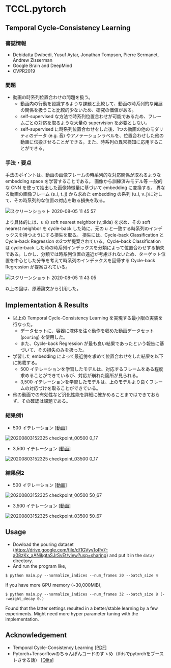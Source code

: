 # TCCL.pytorch
## Temporal Cycle-Consistency Learning
### 書誌情報
- Debidatta Dwibedi, Yusuf Aytar, Jonathan Tompson, Pierre Sermanet, Andrew Zisserman
- Google Brain and DeepMind
- CVPR2019

### 問題
- 動画の時系列位置合わせの問題を扱う。
  - 動画内の行動を認識するような課題と比較して、動画の時系列的な発展の関係を扱うこと比較的少ないため、研究の価値がある。
  - self-supervised な方法で時系列位置合わせが可能であるため、フレームごとの対応を取るような大量の supervision を必要としない。
  - self-supervised に時系列位置合わせをした後、1つの動画の他のモダリティのデータ (e.g. 音) やアノテーションラベルを、位置合わせした他の動画に伝搬させることができる。また、時系列の異常検知に応用することができる。

### 手法・要点
手法のポイントは、動画の画像フレームの時系列的な対応関係が取れるような embedding space を学習することである。
画像から訓練済みモデル等 一般的な CNN を使って抽出した画像特徴量に基づいて embedding に変換する。
異なる動画の画像フレーム (s_i, t_j) から求めた embedding の系列 (u_i, v_j)に対して、その時系列的な位置の対応を取る損失を取る。

![スクリーンショット 2020-08-05 11 45 57](https://user-images.githubusercontent.com/8359397/89366155-43cac700-d711-11ea-80a8-ac71db5750c5.png)

より具体的には、u の soft nearest neighbor (v_tilda) を求め、その soft nearest neighbor を cycle-back した時に、元の u と一致する時系列のインデックスを持つようにする損失を取る。
損失には、Cycle-back Classification と Cycle-back Regression の2つが提案されている。Cycle-back Classification は cycle-back した時の時系列インデックスを分類によって位置合わせする損失である。しかし、分類では時系列位置の遠近が考慮されないため、ターゲット位置を中心とした分布を考えて時系列のインデックスを回帰する Cycle-back Regression が提案されている。

![スクリーンショット 2020-08-05 11 43 05](https://user-images.githubusercontent.com/8359397/89366000-dae34f00-d710-11ea-8bd8-a96498e4d0ae.png)

以上の図は、原著論文から引用した。

## Implementation & Results
- 以上の Temporal Cycle-Consistency Learning を実現する最小限の実装を行なった。
  - データセットに、容器に液体を注ぐ動作を収めた動画データセット (`pouring`) を使用した。
  - また、Cycle-back Regression が最も良い結果であったという報告に基づいて、その損失のみを扱った。
- 学習した embedding によって最近傍を求めて位置合わせをした結果を以下に掲載する。
  - 500 イテレーションを学習したモデルは、対応するフレームをある程度求めることができているが、対応が崩れた箇所が見られる。
  - 3,500 イテレーションを学習したモデルは、上のモデルより良くフレームの対応づけを取ることができている。
- 他の動画での有効性など汎化性能を詳細に確かめることまではできておらず、その確認は課題である。

### 結果例1
- 500 イテレーション [[動画]](https://drive.google.com/file/d/1-hUpZsJjmZj5tA2zP4bvQJBmFW4igXT7/view?usp=sharing)

![20200803152325 checkpoint_00500 0_17](https://user-images.githubusercontent.com/8359397/89364418-65c24a80-d70d-11ea-94fc-51441b3e8689.gif) 

- 3,500 イテレーション [[動画]](https://drive.google.com/file/d/1rv5545Jr5zWgch4j5PKOFe6Kp0owq354/view?usp=sharing)

![20200803152325 checkpoint_03500 0_17](https://user-images.githubusercontent.com/8359397/89364480-88ecfa00-d70d-11ea-88ed-f0cfa63783d1.gif)

### 結果例2
- 500 イテレーション [[動画]](https://drive.google.com/file/d/1AAwKBwf4-f1WRf0ZZaXPXR5h2c1cAX09/view?usp=sharing)

![20200803152325 checkpoint_00500 50_67](https://user-images.githubusercontent.com/8359397/89364425-6955d180-d70d-11ea-86f2-be95e9ecc172.gif)

- 3,500 イテレーション [[動画]](https://drive.google.com/file/d/1_J0wTGfguIqbs9nAyM3Uxrz3dBgzWvQg/view?usp=sharing)

![20200803152325 checkpoint_03500 50_67](https://user-images.githubusercontent.com/8359397/89364495-8e4a4480-d70d-11ea-8b7b-87bdedb254ad.gif)

## Usage
- Dowload the pouring dataset (https://drive.google.com/file/d/1GVyv1oPv7-a08zKx_aANikgtaSJrSvEt/view?usp=sharing) and put it in the `data/` directory.
- And run the program like,

```
$ python main.py --normalize_indices --num_frames 20 --batch_size 4 
```
If you have more GPU memory (~30,000MiB), 
```
$ python main.py --normalize_indices --num_frames 32 --batch_size 8 (--weight_decay 0.)
```
Found that the latter settings resulted in a better/stable learning by a few experiments. Might need more hyper parameter tuning with the implementation.

## Acknowledgement
- Temporal Cycle-Consistency Learning [[PDF]](https://openaccess.thecvf.com/content_CVPR_2019/papers/Dwibedi_Temporal_Cycle-Consistency_Learning_CVPR_2019_paper.pdf)
- Pytorch+Tensorflowのちゃんぽんコードのすゝめ（tfdsでpytorchをブーストさせる話） [[Qiita]](https://qiita.com/namahoge/items/71be06c8fe37e88909c9#comments)
